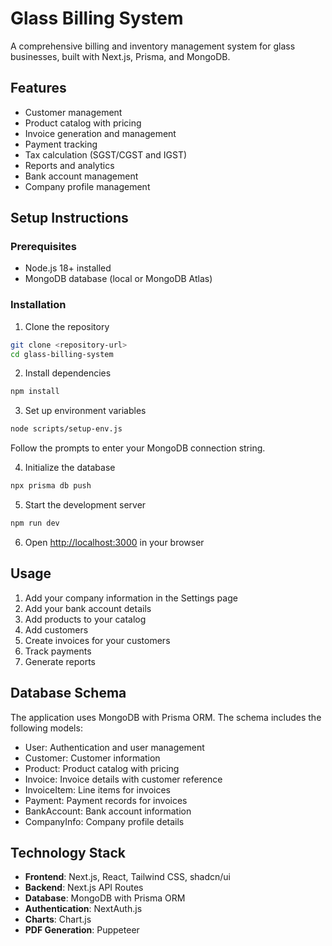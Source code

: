 # Glass Billing System

A comprehensive billing and inventory management system for glass businesses, built with Next.js, Prisma, and MongoDB.

## Features

- Customer management
- Product catalog with pricing
- Invoice generation and management
- Payment tracking
- Tax calculation (SGST/CGST and IGST)
- Reports and analytics
- Bank account management
- Company profile management

## Setup Instructions

### Prerequisites

- Node.js 18+ installed
- MongoDB database (local or MongoDB Atlas)

### Installation

1. Clone the repository

```bash
git clone <repository-url>
cd glass-billing-system
```

2. Install dependencies

```bash
npm install
```

3. Set up environment variables

```bash
node scripts/setup-env.js
```

Follow the prompts to enter your MongoDB connection string.

4. Initialize the database

```bash
npx prisma db push
```

5. Start the development server

```bash
npm run dev
```

6. Open [http://localhost:3000](http://localhost:3000) in your browser

## Usage

1. Add your company information in the Settings page
2. Add your bank account details
3. Add products to your catalog
4. Add customers
5. Create invoices for your customers
6. Track payments
7. Generate reports

## Database Schema

The application uses MongoDB with Prisma ORM. The schema includes the following models:

- User: Authentication and user management
- Customer: Customer information
- Product: Product catalog with pricing
- Invoice: Invoice details with customer reference
- InvoiceItem: Line items for invoices
- Payment: Payment records for invoices
- BankAccount: Bank account information
- CompanyInfo: Company profile details

## Technology Stack

- **Frontend**: Next.js, React, Tailwind CSS, shadcn/ui
- **Backend**: Next.js API Routes
- **Database**: MongoDB with Prisma ORM
- **Authentication**: NextAuth.js
- **Charts**: Chart.js
- **PDF Generation**: Puppeteer
